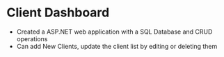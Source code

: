 # Client Dashboard

- Created a ASP.NET web application with a SQL Database and CRUD operations
- Can add New Clients, update the client list by editing or deleting them


